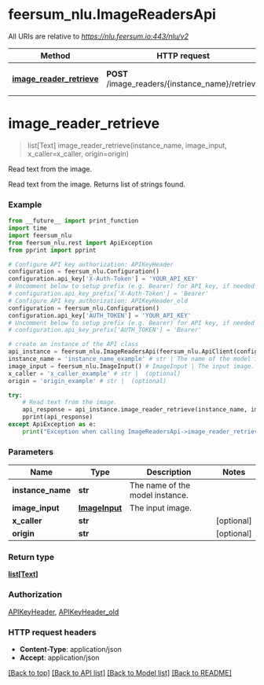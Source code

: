 # feersum_nlu.ImageReadersApi

All URIs are relative to *https://nlu.feersum.io:443/nlu/v2*

Method | HTTP request | Description
------------- | ------------- | -------------
[**image_reader_retrieve**](ImageReadersApi.md#image_reader_retrieve) | **POST** /image_readers/{instance_name}/retrieve | Read text from the image.


# **image_reader_retrieve**
> list[Text] image_reader_retrieve(instance_name, image_input, x_caller=x_caller, origin=origin)

Read text from the image.

Read text from the image. Returns list of strings found.

### Example
```python
from __future__ import print_function
import time
import feersum_nlu
from feersum_nlu.rest import ApiException
from pprint import pprint

# Configure API key authorization: APIKeyHeader
configuration = feersum_nlu.Configuration()
configuration.api_key['X-Auth-Token'] = 'YOUR_API_KEY'
# Uncomment below to setup prefix (e.g. Bearer) for API key, if needed
# configuration.api_key_prefix['X-Auth-Token'] = 'Bearer'
# Configure API key authorization: APIKeyHeader_old
configuration = feersum_nlu.Configuration()
configuration.api_key['AUTH_TOKEN'] = 'YOUR_API_KEY'
# Uncomment below to setup prefix (e.g. Bearer) for API key, if needed
# configuration.api_key_prefix['AUTH_TOKEN'] = 'Bearer'

# create an instance of the API class
api_instance = feersum_nlu.ImageReadersApi(feersum_nlu.ApiClient(configuration))
instance_name = 'instance_name_example' # str | The name of the model instance.
image_input = feersum_nlu.ImageInput() # ImageInput | The input image.
x_caller = 'x_caller_example' # str |  (optional)
origin = 'origin_example' # str |  (optional)

try:
    # Read text from the image.
    api_response = api_instance.image_reader_retrieve(instance_name, image_input, x_caller=x_caller, origin=origin)
    pprint(api_response)
except ApiException as e:
    print("Exception when calling ImageReadersApi->image_reader_retrieve: %s\n" % e)
```

### Parameters

Name | Type | Description  | Notes
------------- | ------------- | ------------- | -------------
 **instance_name** | **str**| The name of the model instance. | 
 **image_input** | [**ImageInput**](ImageInput.md)| The input image. | 
 **x_caller** | **str**|  | [optional] 
 **origin** | **str**|  | [optional] 

### Return type

[**list[Text]**](Text.md)

### Authorization

[APIKeyHeader](../README.md#APIKeyHeader), [APIKeyHeader_old](../README.md#APIKeyHeader_old)

### HTTP request headers

 - **Content-Type**: application/json
 - **Accept**: application/json

[[Back to top]](#) [[Back to API list]](../README.md#documentation-for-api-endpoints) [[Back to Model list]](../README.md#documentation-for-models) [[Back to README]](../README.md)

